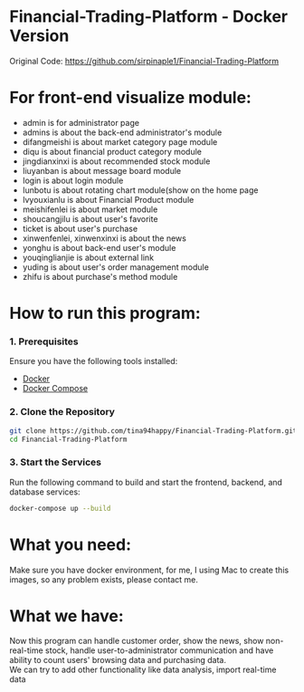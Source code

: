 # Financial-Trading-Platform - Docker Version
Original Code: https://github.com/sirpinaple1/Financial-Trading-Platform


# For front-end visualize module:
  - admin is for administrator page
  - admins is about the back-end administrator's module
  - difangmeishi is about market category page module
  - diqu is about financial product category module
  - jingdianxinxi is about recommended stock module
  - liuyanban is about message board module 
  - login is about login module
  - lunbotu is about rotating chart module(show on the home page
  - lvyouxianlu is about Financial Product module
  - meishifenlei is about market module
  - shoucangjilu is about user's favorite
  - ticket is about user's purchase
  - xinwenfenlei, xinwenxinxi is about the news
  - yonghu is about back-end user's module
  - youqinglianjie is about external link
  - yuding is about user's order management module
  - zhifu is about purchase's method module



# How to run this program:
### 1. Prerequisites

Ensure you have the following tools installed:

- [Docker](https://www.docker.com/)
- [Docker Compose](https://docs.docker.com/compose/)

### 2. Clone the Repository

   ```bash
  git clone https://github.com/tina94happy/Financial-Trading-Platform.git
  cd Financial-Trading-Platform
  ```
### 3. Start the Services

Run the following command to build and start the frontend, backend, and database services:

```bash
docker-compose up --build
```

# What you need:
  Make sure you have docker environment, for me, I using Mac to create this images, so any problem exists, please contact me.

# What we have:
  Now this program can handle customer order, show the news, show non-real-time stock, handle user-to-administrator communication and have ability to count users' browsing data and purchasing data.<br>
  We can try to add other functionality like data analysis, import real-time data
  
  
